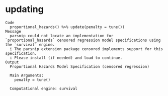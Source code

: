 # updating

    Code
      proportional_hazards() %>% update(penalty = tune())
    Message
      parsnip could not locate an implementation for `proportional_hazards` censored regression model specifications using the `survival` engine.
      i The parsnip extension package censored implements support for this specification.
      i Please install (if needed) and load to continue.
    Output
      Proportional Hazards Model Specification (censored regression)
      
      Main Arguments:
        penalty = tune()
      
      Computational engine: survival 
      

